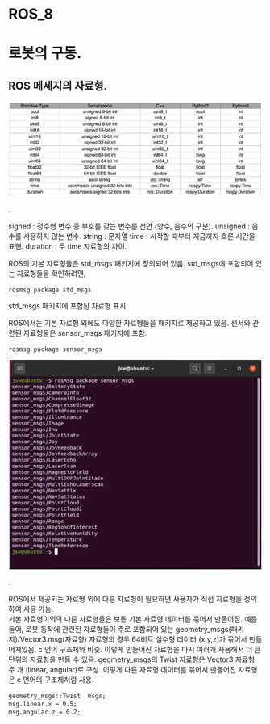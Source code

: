 ROS_8
=====
# 로봇의 구동.  
## ROS 메세지의 자료형. 

<p align="center"><img src = "./images/ros_msg.png" width = "800"  title = "ros_msg"></p>. 

signed : 정수형 변수 중 부호를 갖는 변수를 선언 (양수, 음수의 구분). 
unsigned : 음수를 사용하지 않는 변수. 
string : 문자열
time : 시작할 때부터 지금까지 흐른 시간을 표현.
duration : 두 time 자료형의 차이. 

ROS의 기본 자료형들은 std_msgs 패키지에 정의되어 있음. std_msgs에 포함되어 있는 자료형들을 확인하려면,
```
rosmsg package std_msgs
```
std_msgs 패키지에 포함된 자료형 표시. 


ROS에서는 기본 자료형 외에도 다양한 자료형들을 패키지로 제공하고 있음.
센서와 관련된 자료형들은 sensor_msgs 패키지에 포함.
```
rosmsg package sensor_msgs
```

<p align="center"><img src = "./images/sensor_msgs.png" width = "500"  title = "sensor_msgs"></p>.  

ROS에서 제공되는 자료형 외에 다른 자료형이 필요하면 사용자가 직접 자료형을 정의하여 사용 가능.  
기본 자료형이외의 다른 자료형들은 보통 기본 자료형 데이터를 묶어서 만들어짐. 
예를 들어, 로봇 동작에 관련된 자료형들이 주로 포함되어 있는 geometry_msgs(패키지)/Vector3.msg(자료형) 자료형의 경우 64비트 실수형 데이터 (x,y,z)가 묶어서 만들어져있음. c 언어 구조체와 비슷. 
이렇게 만들어진 자료형을 다시 여러개 사용해서 더 큰 단위의 자료형을 만들 수 있음. geometry_msgs의 Twist 자료형은 Vector3 자료형 두 개 (linear, angular)로 구성. 이렇게 다른 자료형 데이터를 묶어서 만들어진 자료형은 c 언어의 구조체처럼 사용. 
```
geometry_msgs::Twist  msgs;
msg.linear.x = 0.5;
msg.angular.z = 0.2;
```
